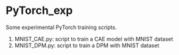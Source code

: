 # PyTorch_exp
Some experimental PyTorch training scripts.

1. MNIST_CAE.py: script to train a CAE model with MNIST dataset
2. MNIST_DPM.py: script to train a DPM with MNIST dataset
